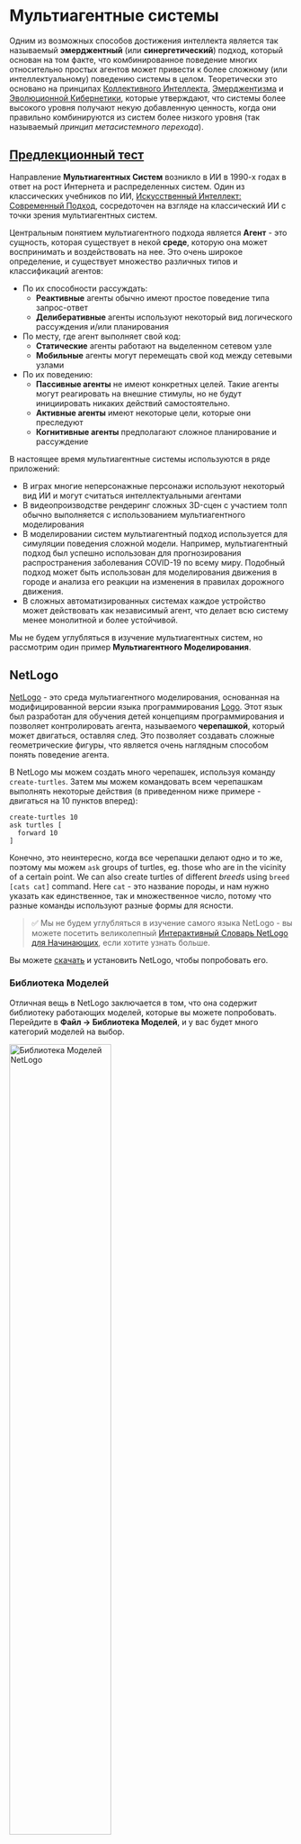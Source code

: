 # Мультиагентные системы

Одним из возможных способов достижения интеллекта является так называемый **эмерджентный** (или **синергетический**) подход, который основан на том факте, что комбинированное поведение многих относительно простых агентов может привести к более сложному (или интеллектуальному) поведению системы в целом. Теоретически это основано на принципах [Коллективного Интеллекта](https://en.wikipedia.org/wiki/Collective_intelligence), [Эмерджентизма](https://en.wikipedia.org/wiki/Global_brain) и [Эволюционной Кибернетики](https://en.wikipedia.org/wiki/Global_brain), которые утверждают, что системы более высокого уровня получают некую добавленную ценность, когда они правильно комбинируются из систем более низкого уровня (так называемый *принцип метасистемного перехода*).

## [Предлекционный тест](https://red-field-0a6ddfd03.1.azurestaticapps.net/quiz/123)

Направление **Мультиагентных Систем** возникло в ИИ в 1990-х годах в ответ на рост Интернета и распределенных систем. Один из классических учебников по ИИ, [Искусственный Интеллект: Современный Подход](https://en.wikipedia.org/wiki/Artificial_Intelligence:_A_Modern_Approach), сосредоточен на взгляде на классический ИИ с точки зрения мультиагентных систем.

Центральным понятием мультиагентного подхода является **Агент** - это сущность, которая существует в некой **среде**, которую она может воспринимать и воздействовать на нее. Это очень широкое определение, и существует множество различных типов и классификаций агентов:

* По их способности рассуждать:
   - **Реактивные** агенты обычно имеют простое поведение типа запрос-ответ
   - **Делиберативные** агенты используют некоторый вид логического рассуждения и/или планирования
* По месту, где агент выполняет свой код:
   - **Статические** агенты работают на выделенном сетевом узле
   - **Мобильные** агенты могут перемещать свой код между сетевыми узлами
* По их поведению:
   - **Пассивные агенты** не имеют конкретных целей. Такие агенты могут реагировать на внешние стимулы, но не будут инициировать никаких действий самостоятельно. 
   - **Активные агенты** имеют некоторые цели, которые они преследуют
   - **Когнитивные агенты** предполагают сложное планирование и рассуждение

В настоящее время мультиагентные системы используются в ряде приложений:

* В играх многие неперсонажные персонажи используют некоторый вид ИИ и могут считаться интеллектуальными агентами
* В видеопроизводстве рендеринг сложных 3D-сцен с участием толп обычно выполняется с использованием мультиагентного моделирования
* В моделировании систем мультиагентный подход используется для симуляции поведения сложной модели. Например, мультиагентный подход был успешно использован для прогнозирования распространения заболевания COVID-19 по всему миру. Подобный подход может быть использован для моделирования движения в городе и анализа его реакции на изменения в правилах дорожного движения.
* В сложных автоматизированных системах каждое устройство может действовать как независимый агент, что делает всю систему менее монолитной и более устойчивой.

Мы не будем углубляться в изучение мультиагентных систем, но рассмотрим один пример **Мультиагентного Моделирования**.

## NetLogo

[NetLogo](https://ccl.northwestern.edu/netlogo/) - это среда мультиагентного моделирования, основанная на модифицированной версии языка программирования [Logo](https://en.wikipedia.org/wiki/Logo_(programming_language)). Этот язык был разработан для обучения детей концепциям программирования и позволяет контролировать агента, называемого **черепашкой**, который может двигаться, оставляя след. Это позволяет создавать сложные геометрические фигуры, что является очень наглядным способом понять поведение агента.

В NetLogo мы можем создать много черепашек, используя команду `create-turtles`. Затем мы можем командовать всем черепашкам выполнять некоторые действия (в приведенном ниже примере - двигаться на 10 пунктов вперед):

```
create-turtles 10
ask turtles [
  forward 10
]
```

Конечно, это неинтересно, когда все черепашки делают одно и то же, поэтому мы можем `ask` groups of turtles, eg. those who are in the vicinity of a certain point. We can also create turtles of different *breeds* using `breed [cats cat]` command. Here `cat` - это название породы, и нам нужно указать как единственное, так и множественное число, потому что разные команды используют разные формы для ясности.

> ✅ Мы не будем углубляться в изучение самого языка NetLogo - вы можете посетить великолепный [Интерактивный Словарь NetLogo для Начинающих](https://ccl.northwestern.edu/netlogo/bind/), если хотите узнать больше.

Вы можете [скачать](https://ccl.northwestern.edu/netlogo/download.shtml) и установить NetLogo, чтобы попробовать его.

### Библиотека Моделей

Отличная вещь в NetLogo заключается в том, что она содержит библиотеку работающих моделей, которые вы можете попробовать. Перейдите в **Файл → Библиотека Моделей**, и у вас будет много категорий моделей на выбор.

<img alt="Библиотека Моделей NetLogo" src="images/NetLogo-ModelLib.png" width="60%"/>

> Скриншот библиотеки моделей Дмитрия Сошникова

Вы можете открыть одну из моделей, например **Биология → Стая**.

### Основные Принципы

После открытия модели вы попадаете на главный экран NetLogo. Вот пример модели, которая описывает популяцию волков и овец при有限ных ресурсах (травы).

![Главный Экран NetLogo](../../../../../translated_images/NetLogo-Main.32653711ec1a01b3cab22ec0b148e64193d0b979b055285bef329d5e3d6958c5.ru.png)

> Скриншот Дмитрия Сошникова

На этом экране вы можете увидеть:

* Раздел **Интерфейс**, который содержит:
  - Основное поле, где живут все агенты
  - Различные элементы управления: кнопки, ползунки и т.д.
  - Графики, которые вы можете использовать для отображения параметров симуляции
* Вкладку **Код**, которая содержит редактор, где вы можете вводить программу на NetLogo

В большинстве случаев интерфейс будет иметь кнопку **Настройка**, которая инициализирует состояние симуляции, и кнопку **Запуск**, которая начинает выполнение. Эти действия обрабатываются соответствующими обработчиками в коде, которые выглядят следующим образом:

```
to go [
...
]
```

Мир NetLogo состоит из следующих объектов:

* **Агенты** (черепашки), которые могут двигаться по полю и что-то делать. Вы командуете агентами, используя `ask turtles [...]` syntax, and the code in brackets is executed by all agents in *turtle mode*.
* **Patches** are square areas of the field, on which agents live. You can refer to all agents on the same patch, or you can change patch colors and some other properties. You can also `ask patches`, чтобы сделать что-то.
* **Наблюдатель** - это уникальный агент, который контролирует мир. Все обработчики кнопок выполняются в *режиме наблюдателя*.

> ✅ Прелесть мультиагентной среды в том, что код, который выполняется в режиме черепашки или в режиме патча, выполняется одновременно всеми агентами параллельно. Таким образом, написав немного кода и запрограммировав поведение отдельного агента, вы можете создать сложное поведение симуляционной системы в целом.

### Стая

В качестве примера мультиагентного поведения давайте рассмотрим **[Стаю](https://en.wikipedia.org/wiki/Flocking_(behavior))**. Стая - это сложный паттерн, который очень похож на то, как летают стаи птиц. Наблюдая за их полетом, можно подумать, что они следуют какому-то коллективному алгоритму или что они обладают какой-то формой *коллективного интеллекта*. Однако это сложное поведение возникает, когда каждый отдельный агент (в данном случае, *птица*) наблюдает только за некоторыми другими агентами на коротком расстоянии от себя и следует трем простым правилам:

* **Выравнивание** - он движется в сторону среднего направления соседних агентов
* **Когезия** - он пытается двигаться к средней позиции соседей (*долгосрочное притяжение*)
* **Разделение** - когда он приближается слишком близко к другим птицам, он пытается отдалиться (*краткосрочное отталкивание*)

Вы можете запустить пример стаи и наблюдать за поведением. Вы также можете регулировать параметры, такие как *степень разделения* или *дальность видимости*, которая определяет, как далеко каждая птица может видеть. Обратите внимание, что если вы уменьшите дальность видимости до 0, все птицы станут слепыми, и стая остановится. Если вы уменьшите разделение до 0, все птицы соберутся в прямую линию.

> ✅ Переключитесь на вкладку **Код** и посмотрите, где три правила стаи (выравнивание, когезия и разделение) реализованы в коде. Обратите внимание, как мы ссылаемся только на тех агентов, которые находятся в поле зрения.

### Другие Модели для Исследования

Есть еще несколько интересных моделей, с которыми вы можете поэкспериментировать:

* **Искусство → Фейерверки** показывает, как фейерверк может рассматриваться как коллективное поведение отдельных потоков огня
* **Социальные Науки → Основы Движения** и **Социальные Науки → Грид Движения** показывают модель городского движения в 1D и 2D сетке с или без светофоров. Каждая машина в симуляции следует следующим правилам:
   - Если пространство перед ней пусто - ускориться (до определенной максимальной скорости)
   - Если она видит препятствие впереди - тормозить (и вы можете настроить, как далеко водитель может видеть)
* **Социальные Науки → Вечеринка** показывает, как люди группируются во время коктейльной вечеринки. Вы можете найти комбинацию параметров, которая приводит к наиболее быстрому увеличению счастья группы.

Как видно из этих примеров, мультиагентные симуляции могут быть довольно полезным способом понять поведение сложной системы, состоящей из индивидуумов, которые следуют той же или схожей логике. Это также может быть использовано для управления виртуальными агентами, такими как [NPC](https://en.wikipedia.org/wiki/NPC) в компьютерных играх или агентами в 3D-анимированных мирах.

## Делиберативные Агенты

Агенты, описанные выше, очень просты, реагируя на изменения в окружающей среде, используя какой-то алгоритм. Таким образом, они являются **реактивными агентами**. Однако иногда агенты могут рассуждать и планировать свои действия, в этом случае их называют **делиберативными**.

Типичный пример - это персональный агент, который получает инструкцию от человека забронировать отпуск. Предположим, что в Интернете есть много агентов, которые могут ему помочь. Тогда ему нужно связаться с другими агентами, чтобы узнать, какие рейсы доступны, каковы цены на отели в разные даты и попытаться договориться о лучшей цене. Когда план отпуска будет завершен и подтвержден владельцем, он сможет продолжить с бронированием.

Для этого агентам нужно **общаться**. Для успешной коммуникации им необходимо:

* Некоторые **стандартные языки для обмена знаниями**, такие как [Формат Обмена Знаниями](https://en.wikipedia.org/wiki/Knowledge_Interchange_Format) (KIF) и [Язык Запросов и Манипуляций Знаниями](https://en.wikipedia.org/wiki/Knowledge_Query_and_Manipulation_Language) (KQML). Эти языки разработаны на основе [Теории Речевых Актов](https://en.wikipedia.org/wiki/Speech_act).
* Эти языки также должны включать некоторые **протоколы для переговоров**, основанные на различных **типах аукционов**.
* **Общая онтология**, чтобы использовать ее, чтобы они ссылались на одни и те же концепции, зная их семантику
* Способ **обнаружить**, что разные агенты могут делать, также основанный на какой-то онтологии

Делиберативные агенты гораздо сложнее, чем реактивные, потому что они не только реагируют на изменения в окружающей среде, но также должны быть в состоянии *инициировать* действия. Одна из предложенных архитектур для делиберативных агентов - это так называемый агент БДИ (Belief-Desire-Intention):

* **Убеждения** формируют набор знаний об окружающей среде агента. Это может быть структурировано как база знаний или набор правил, которые агент может применять к конкретной ситуации в окружающей среде.
* **Желания** определяют, что агент хочет сделать, т.е. его цели. Например, цель вышеупомянутого персонального ассистента - забронировать тур, а цель агента отеля - максимизировать прибыль.
* **Намерения** - это конкретные действия, которые агент планирует для достижения своих целей. Действия обычно изменяют окружающую среду и вызывают коммуникацию с другими агентами.

Существуют некоторые платформы для создания мультиагентных систем, такие как [JADE](https://jade.tilab.com/). [Этот документ](https://arxiv.org/ftp/arxiv/papers/2007/2007.08961.pdf) содержит обзор мультиагентных платформ, вместе с краткой историей мультиагентных систем и их различными сценариями использования.

## Заключение

Мультиагентные системы могут принимать очень разные формы и использоваться во многих различных приложениях. 
Все они, как правило, сосредоточены на более простом поведении отдельного агента и достигают более сложного поведения всей системы благодаря **синергетическому эффекту**.

## 🚀 Вызов

Примените этот урок к реальному миру и попробуйте концептуализировать мультиагентную систему, которая может решить проблему. Что, например, должна делать мультиагентная система, чтобы оптимизировать маршрут школьного автобуса? Как она могла бы работать в пекарне?

## [Постлекционный тест](https://red-field-0a6ddfd03.1.azurestaticapps.net/quiz/223)

## Обзор и Самостоятельное Изучение

Изучите использование этого типа системы в промышленности. Выберите область, такую как производство или индустрия видеоигр, и узнайте, как мультиагентные системы могут быть использованы для решения уникальных проблем.

## [Задание по NetLogo](assignment.md)

**Отказ от ответственности**:  
Этот документ был переведен с использованием услуг машинного перевода на основе ИИ. Хотя мы стремимся к точности, пожалуйста, имейте в виду, что автоматические переводы могут содержать ошибки или неточности. Оригинальный документ на его родном языке следует считать авторитетным источником. Для критически важной информации рекомендуется профессиональный человеческий перевод. Мы не несем ответственности за любые недоразумения или неправильные интерпретации, возникающие в результате использования этого перевода.